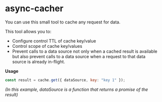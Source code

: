 # async-cacher

You can use this small tool to cache any request for data.

This tool allows you to:
 - Configure control TTL of cache key/value 
 - Control scope of cache key/values
 - Prevent calls to a data source not only when a cached result is available but also prevent calls to a data source when a request to that data source is already in-flight.

 **Usage**
 
```jsx
const result = cache.get({ dataSource, key: "key 1" });
```

*(In this example, dataSource is a function that returns a promise of the result)*
